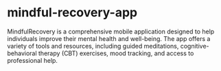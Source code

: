# mindful-recovery-app
MindfulRecovery is a comprehensive mobile application designed to help individuals improve their mental health and well-being. The app offers a variety of tools and resources, including guided meditations, cognitive-behavioral therapy (CBT) exercises, mood tracking, and access to professional help.
